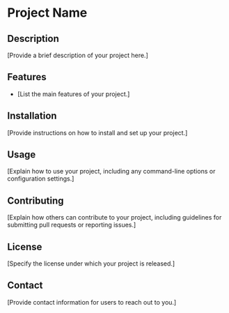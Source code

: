 # Project Name

## Description

[Provide a brief description of your project here.]

## Features

-   [List the main features of your project.]

## Installation

[Provide instructions on how to install and set up your project.]

## Usage

[Explain how to use your project, including any command-line options or configuration
settings.]

## Contributing

[Explain how others can contribute to your project, including guidelines for submitting
pull requests or reporting issues.]

## License

[Specify the license under which your project is released.]

## Contact

[Provide contact information for users to reach out to you.]
